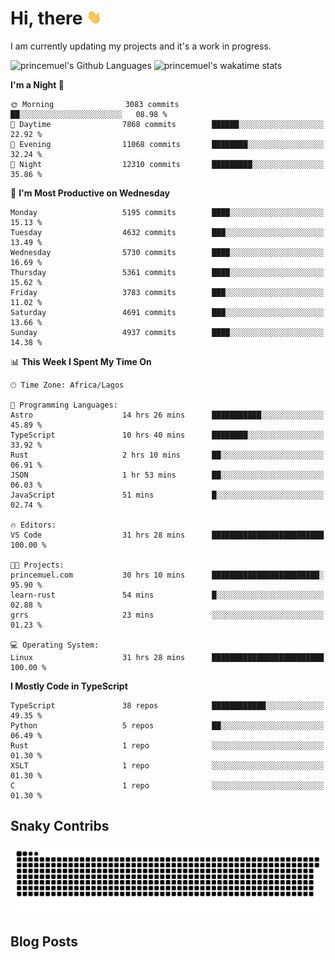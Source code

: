# Hi, there <img src='/assets/wave.gif' alt='Just saying hello' width='24' height='24' />

<!--
**princemuel/princemuel** is a ✨ _special_ ✨ repository because its `README.md` (this file) appears on your GitHub profile.

Here are some ideas to get you started:

- 🔭 I’m currently working on ...
- 🌱 I’m currently learning ...
- 👯 I’m looking to collaborate on ...
- 🤔 I’m looking for help with ...
- 💬 Ask me about ...
- 📫 How to reach me: ...
- 😄 Pronouns: ...
- ⚡ Fun fact: ...
-->

I am currently updating my projects and it's a work in progress.

![princemuel's Github Languages](https://github-readme-stats.vercel.app/api/top-langs/?username=princemuel&text_color=586069&layout=compact&hide_border=true&title_color=0366d6&count_private=true&include_all_commits=true&theme=tokyonight&show_icons=true)
![princemuel's wakatime stats](https://github-readme-stats.vercel.app/api/wakatime?username=princemuel&text_color=586069&layout=compact&hide_border=true&title_color=0366d6&count_private=true&include_all_commits=true&theme=tokyonight&show_icons=true)

<!--START_SECTION:waka-->
**I'm a Night 🦉** 

```text
🌞 Morning                3083 commits        ██░░░░░░░░░░░░░░░░░░░░░░░   08.98 % 
🌆 Daytime                7868 commits        ██████░░░░░░░░░░░░░░░░░░░   22.92 % 
🌃 Evening                11068 commits       ████████░░░░░░░░░░░░░░░░░   32.24 % 
🌙 Night                  12310 commits       █████████░░░░░░░░░░░░░░░░   35.86 % 
```
📅 **I'm Most Productive on Wednesday** 

```text
Monday                   5195 commits        ████░░░░░░░░░░░░░░░░░░░░░   15.13 % 
Tuesday                  4632 commits        ███░░░░░░░░░░░░░░░░░░░░░░   13.49 % 
Wednesday                5730 commits        ████░░░░░░░░░░░░░░░░░░░░░   16.69 % 
Thursday                 5361 commits        ████░░░░░░░░░░░░░░░░░░░░░   15.62 % 
Friday                   3783 commits        ███░░░░░░░░░░░░░░░░░░░░░░   11.02 % 
Saturday                 4691 commits        ███░░░░░░░░░░░░░░░░░░░░░░   13.66 % 
Sunday                   4937 commits        ████░░░░░░░░░░░░░░░░░░░░░   14.38 % 
```


📊 **This Week I Spent My Time On** 

```text
🕑︎ Time Zone: Africa/Lagos

💬 Programming Languages: 
Astro                    14 hrs 26 mins      ███████████░░░░░░░░░░░░░░   45.89 % 
TypeScript               10 hrs 40 mins      ████████░░░░░░░░░░░░░░░░░   33.92 % 
Rust                     2 hrs 10 mins       ██░░░░░░░░░░░░░░░░░░░░░░░   06.91 % 
JSON                     1 hr 53 mins        ██░░░░░░░░░░░░░░░░░░░░░░░   06.03 % 
JavaScript               51 mins             █░░░░░░░░░░░░░░░░░░░░░░░░   02.74 % 

🔥 Editors: 
VS Code                  31 hrs 28 mins      █████████████████████████   100.00 % 

🐱‍💻 Projects: 
princemuel.com           30 hrs 10 mins      ████████████████████████░   95.90 % 
learn-rust               54 mins             █░░░░░░░░░░░░░░░░░░░░░░░░   02.88 % 
grrs                     23 mins             ░░░░░░░░░░░░░░░░░░░░░░░░░   01.23 % 

💻 Operating System: 
Linux                    31 hrs 28 mins      █████████████████████████   100.00 % 
```

**I Mostly Code in TypeScript** 

```text
TypeScript               38 repos            ████████████░░░░░░░░░░░░░   49.35 % 
Python                   5 repos             ██░░░░░░░░░░░░░░░░░░░░░░░   06.49 % 
Rust                     1 repo              ░░░░░░░░░░░░░░░░░░░░░░░░░   01.30 % 
XSLT                     1 repo              ░░░░░░░░░░░░░░░░░░░░░░░░░   01.30 % 
C                        1 repo              ░░░░░░░░░░░░░░░░░░░░░░░░░   01.30 % 
```




<!--END_SECTION:waka-->

## Snaky Contribs

<img src='/assets/github-snake-dark.svg' alt='Snaky Contributions' />

## Blog Posts

<!-- BLOG-POST-LIST:START -->
<!-- BLOG-POST-LIST:END -->
